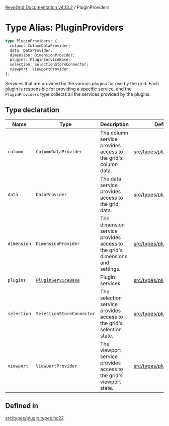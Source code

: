 [RevoGrid Documentation v4.13.2](README.md) / PluginProviders

# Type Alias: PluginProviders

```ts
type PluginProviders: {
  column: ColumnDataProvider;
  data: DataProvider;
  dimension: DimensionProvider;
  plugins: PluginServiceBase;
  selection: SelectionStoreConnector;
  viewport: ViewportProvider;
};
```

Services that are provided by the various plugins for use by the grid. Each plugin
is responsible for providing a specific service, and the `PluginProviders` type collects all the services provided
by the plugins.

## Type declaration

| Name | Type | Description | Defined in |
| ------ | ------ | ------ | ------ |
| `column` | `ColumnDataProvider` | The column service provides access to the grid's column data. | [src/types/plugin.types.ts:38](https://github.com/revolist/revogrid/blob/4615a8613a8ac5464daeb17d7062361e3e3aa5d1/src/types/plugin.types.ts#L38) |
| `data` | `DataProvider` | The data service provides access to the grid data. | [src/types/plugin.types.ts:26](https://github.com/revolist/revogrid/blob/4615a8613a8ac5464daeb17d7062361e3e3aa5d1/src/types/plugin.types.ts#L26) |
| `dimension` | `DimensionProvider` | The dimension service provides access to the grid's dimensions and settings. | [src/types/plugin.types.ts:30](https://github.com/revolist/revogrid/blob/4615a8613a8ac5464daeb17d7062361e3e3aa5d1/src/types/plugin.types.ts#L30) |
| `plugins` | [`PluginServiceBase`](Interface.PluginServiceBase.md) | Plugin services | [src/types/plugin.types.ts:48](https://github.com/revolist/revogrid/blob/4615a8613a8ac5464daeb17d7062361e3e3aa5d1/src/types/plugin.types.ts#L48) |
| `selection` | `SelectionStoreConnector` | The selection service provides access to the grid's selection state. | [src/types/plugin.types.ts:34](https://github.com/revolist/revogrid/blob/4615a8613a8ac5464daeb17d7062361e3e3aa5d1/src/types/plugin.types.ts#L34) |
| `viewport` | `ViewportProvider` | The viewport service provides access to the grid's viewport state. | [src/types/plugin.types.ts:42](https://github.com/revolist/revogrid/blob/4615a8613a8ac5464daeb17d7062361e3e3aa5d1/src/types/plugin.types.ts#L42) |

## Defined in

[src/types/plugin.types.ts:22](https://github.com/revolist/revogrid/blob/4615a8613a8ac5464daeb17d7062361e3e3aa5d1/src/types/plugin.types.ts#L22)
